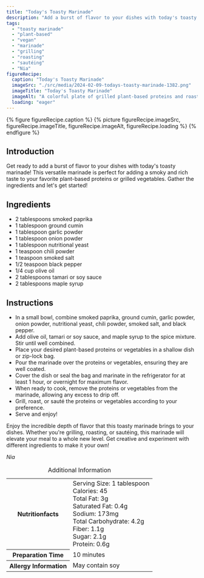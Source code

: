```yaml
---
title: "Today's Toasty Marinade"
description: "Add a burst of flavor to your dishes with today's toasty marinade! This versatile marinade is perfect for adding a smoky and rich taste to your favorite plant-based proteins or grilled vegetables."
tags:
  - "toasty marinade"
  - "plant-based"
  - "vegan"
  - "marinade"
  - "grilling"
  - "roasting"
  - "sautéing"
  - "Nia"
figureRecipe: 
  caption: "Today's Toasty Marinade"
  imageSrc: "./src/media/2024-02-09-todays-toasty-marinade-1382.png"
  imageTitle: "Today's Toasty Marinade"
  imageAlt: "A colorful plate of grilled plant-based proteins and roasted vegetables, drizzled with a smoky marinade, on a clean table."
  loading: "eager"
---
```


{% figure figureRecipe.caption %}
{% picture figureRecipe.imageSrc, figureRecipe.imageTitle, figureRecipe.imageAlt, figureRecipe.loading %}
{% endfigure %}

## Introduction

Get ready to add a burst of flavor to your dishes with today's toasty marinade! This versatile marinade is perfect for adding a smoky and rich taste to your favorite plant-based proteins or grilled vegetables. Gather the ingredients and let's get started!

## Ingredients

- 2 tablespoons smoked paprika
- 1 tablespoon ground cumin
- 1 tablespoon garlic powder
- 1 tablespoon onion powder
- 1 tablespoon nutritional yeast
- 1 teaspoon chili powder
- 1 teaspoon smoked salt
- 1/2 teaspoon black pepper
- 1/4 cup olive oil
- 2 tablespoons tamari or soy sauce
- 2 tablespoons maple syrup

## Instructions

- In a small bowl, combine smoked paprika, ground cumin, garlic powder, onion powder, nutritional yeast, chili powder, smoked salt, and black pepper.
- Add olive oil, tamari or soy sauce, and maple syrup to the spice mixture. Stir until well combined.
- Place your desired plant-based proteins or vegetables in a shallow dish or zip-lock bag.
- Pour the marinade over the proteins or vegetables, ensuring they are well coated.
- Cover the dish or seal the bag and marinate in the refrigerator for at least 1 hour, or overnight for maximum flavor.
- When ready to cook, remove the proteins or vegetables from the marinade, allowing any excess to drip off.
- Grill, roast, or sauté the proteins or vegetables according to your preference.
- Serve and enjoy!

Enjoy the incredible depth of flavor that this toasty marinade brings to your dishes. Whether you're grilling, roasting, or sautéing, this marinade will elevate your meal to a whole new level. Get creative and experiment with different ingredients to make it your own!

*Nia*

<table><caption class='sr-only'>Additional Information</caption><tr><th>Nutritionfacts</th><td>Serving Size: 1 tablespoon<br />
Calories: 45<br />
Total Fat: 3g<br />
Saturated Fat: 0.4g<br />
Sodium: 173mg<br />
Total Carbohydrate: 4.2g<br />
Fiber: 1.1g<br />
Sugar: 2.1g<br />
Protein: 0.6g&nbsp;</td></tr><tr><th>Preparation Time</th><td>10 minutes&nbsp;</td></tr><tr><th>Allergy Information</th><td>May contain soy&nbsp;</td></tr></table>

